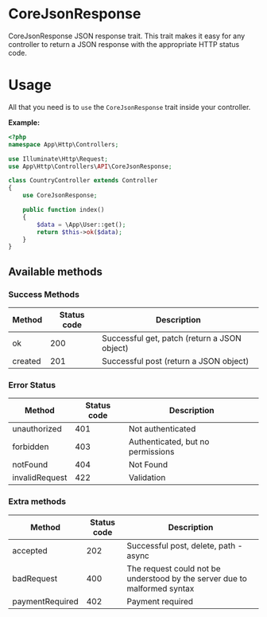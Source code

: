 # CoreJsonResponse
CoreJsonResponse JSON response trait. 
This trait makes it easy for any controller to return a JSON response 
with the appropriate HTTP status code.

# Usage
All that you need is to `use` the `CoreJsonResponse` trait inside your controller.

**Example:**

```php
<?php
namespace App\Http\Controllers;

use Illuminate\Http\Request;
use App\Http\Controllers\API\CoreJsonResponse;

class CountryController extends Controller
{
    use CoreJsonResponse;

    public function index()
    {
        $data = \App\User::get();
        return $this->ok($data);
    }
}
```

## Available methods

### Success Methods
| Method | Status code | Description |
|---|---|---|
|ok|200|Successful get, patch (return a JSON object)|
|created|201|Successful post (return a JSON object)|

### Error Status

| Method | Status code | Description |
|---|---|---|
|unauthorized|401|Not authenticated|
|forbidden|403|Authenticated, but no permissions|
|notFound|404|Not Found|
|invalidRequest|422|Validation|

### Extra methods

| Method | Status code | Description |
|---|---|---|
|accepted|202|Successful post, delete, path - async|
|badRequest|400|The request could not be understood by the server due to malformed syntax|
|paymentRequired|402|Payment required|
